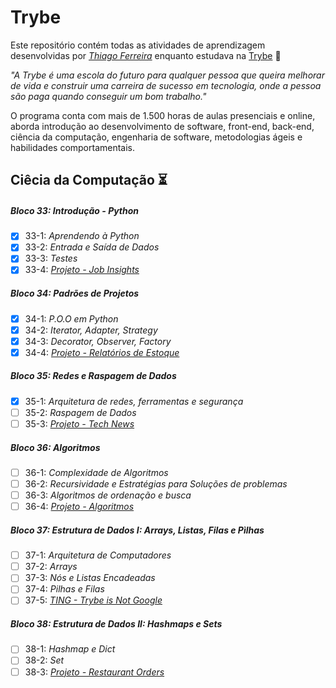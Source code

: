 # Trybe

Este repositório contém todas as atividades de aprendizagem desenvolvidas por _[Thiago Ferreira](https://www.linkedin.com/in/thiagoferreirarose)_ enquanto estudava na [Trybe](https://www.betrybe.com/) :rocket:

_"A Trybe é uma escola do futuro para qualquer pessoa que queira melhorar de vida e construir uma carreira de sucesso em tecnologia, onde a pessoa são paga quando conseguir um bom trabalho."_

O programa conta com mais de 1.500 horas de aulas presenciais e online, aborda introdução ao desenvolvimento de software, front-end, back-end, ciência da computação, engenharia de software, metodologias ágeis e habilidades comportamentais.

## Ciêcia da Computação :hourglass_flowing_sand:

##### Bloco 33: Introdução - Python

- [x] 33-1: _Aprendendo à Python_
- [x] 33-2: _Entrada e Saída de Dados_
- [x] 33-3: _Testes_
- [x] 33-4: _[Projeto - Job Insights]()_

##### Bloco 34: Padrões de Projetos

- [x] 34-1: _P.O.O em Python_
- [x] 34-2: _Iterator, Adapter, Strategy_
- [x] 34-3: _Decorator, Observer, Factory_
- [x] 34-4: _[Projeto - Relatórios de Estoque]()_

##### Bloco 35: Redes e Raspagem de Dados

- [x] 35-1: _Arquitetura de redes, ferramentas e segurança_
- [ ] 35-2: _Raspagem de Dados_
- [ ] 35-3: _[Projeto - Tech News]()_

##### Bloco 36: Algoritmos

- [ ] 36-1: _Complexidade de Algoritmos_
- [ ] 36-2: _Recursividade e Estratégias para Soluções de problemas_
- [ ] 36-3: _Algoritmos de ordenação e busca_
- [ ] 36-4: _[Projeto - Algoritmos]()_

##### Bloco 37: Estrutura de Dados I: Arrays, Listas, Filas e Pìlhas

- [ ] 37-1: _Arquitetura de Computadores_
- [ ] 37-2: _Arrays_
- [ ] 37-3: _Nós e Listas Encadeadas_
- [ ] 37-4: _Pilhas e Filas_
- [ ] 37-5: _[TING - Trybe is Not Google]()_

##### Bloco 38: Estrutura de Dados II: Hashmaps e Sets

- [ ] 38-1: _Hashmap e Dict_
- [ ] 38-2: _Set_
- [ ] 38-3: _[Projeto - Restaurant Orders]()_
